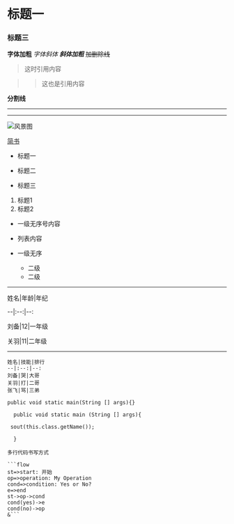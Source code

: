 # 标题一

### 标题三

**字体加粗**  *字体斜体*  ***斜体加粗***  ~~加删除线~~  

> 这时引用内容

> > 这也是引用内容

**分割线**

---

***

![风景图](C:\Users\linshi\Desktop\timg.jpg "风景图")

[简书](http://jianshu.com)

- 标题一

+ 标题二

* 标题三

1. 标题1
2. 标题2

* 一级无序号内容
* 列表内容

* 一级无序
  * 二级
  * 二级

___

姓名|年龄|年纪

--|:--:|--:

刘备|12|一年级

关羽|11|二年级 

___

```
姓名|技能|排行
--|:--:|--:
刘备|哭|大哥
关羽|打|二哥
张飞|骂|三弟
```

`public void static main(String [] args){}`

```
  public void static main (String [] args){

 sout(this.class.getName());

  }  
```



```
多行代码书写方式
```

```
​```flow
st=>start: 开始
op=>operation: My Operation
cond=>condition: Yes or No?
e=>end
st->op->cond
cond(yes)->e
cond(no)->op
&```
```

